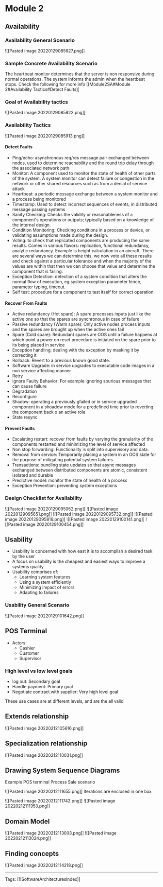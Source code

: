 # Module 2
## Availability
### Availability General Scenario
![[Pasted image 20220129085627.png]]

### Sample Concrete Availability Scenario
The heartbeat monitor determines that the server is non responsive during normal operations. The system informs the admin when the heartbeat stops. Check the following for more info [[Module2SA#Module 2#Availability Tactics#Detect Faults]]


### Goal of Availability tactics
![[Pasted image 20220129085822.png]]

### Availability Tactics
![[Pasted image 20220129085913.png]]

#### Detect Faults
- Ping/echo: asynchronous req/res message pair exchanged between nodes, used to determine reachability and the round trip delay through the associated network path
- Monitor: A component used to monitor the state of health of other parts of the system. A system monitor can detect failure or congestion in the network or other shared resources such as from a denial of service attack
- Heartbeat: a periodic message exchange between a system monitor and a process being monitored
- Timestamp: Used to detect incorrect sequences of events, in distributed message passing systems
- Sanity Checking: Checks the validity or reasonableness of a component's operations or outputs; typically based on a knowledge of the internal design.
- Condition Monitoring: Checking conditions in a process or device, or validating assumptions made during the design.
- Voting: to check that replicated components are producing the same results. Comes in various flavors: replication, functional redundancy, analytic redundancy. Example is height calculation in an aircraft. There are several ways we can determine this, we now vote all these results and check against a particular tolerance and when the majority of the values are within that then we can choose that value and determine the component that is failing.
- Exception Detection: detection of a system condition that alters the normal flow of execution, eg system exception parameter fence, parameter typing, timeout.
- Self test: procedure for a component to test itself for correct operation.

#### Recover From Faults
- Active redundancy (Hot spare): A spare processes inputs just like the active one so that the spares are synchronous in case of failure
- Passive redundancy (Warm spare): Only active nodes process inputs and the spares are brought up when the active ones fail
- Spare (Cold spare): Redundant spares are OOS until a failure happens at which point a power on reset procedure is initiated on the spare prior to its being placed in service
- Exception handling: dealing with the exception by masking it by correcting it
- Rollback: Revert to a previous known good state.
- Software Upgrade: in service upgrades to executable code images in a non service affecting manner
- Retry
- Ignore Faulty Behavior: For example ignoring spurious messages that can cause failure
- Degradation
- Reconfigure
- Shadow: operating a previously gfailed or in service upgraded component in a shoadow mode for a predefined time prior to reverting the component back o an active role
- State resync

#### Prevent Faults
- Escalating restart: recover from faults by varying the granularity of the components restarted and minimizing the level of service affected
- Non stop forwarding: Functionality is split into supervisory and data.
- Removal from service: Temporarily placing a system in an OOS state for the purpose of mitigating potential system failures
- Transactions: bundling state updates so that async messages exchanged between distributed components are atomic, consistent isolated and durable
- Predictive model: monitor the state of health of a process
- Exception Prevention: preventing system exceptions

### Design Checklist for Availability
![[Pasted image 20220129095052.png]]
![[Pasted image 20220129095651.png]]
![[Pasted image 20220129095732.png]]
![[Pasted image 20220129095816.png]]
![[Pasted image 20220129100141.png]]
![[Pasted image 20220129100454.png]]

## Usability
- Usability is concerned with how east it is to accomplish a desired task by the user
- A focus on usability is the cheapest and easiest ways to improve a systems quality.
- Usability comprises of:
	- Learning system features
	- Using a system efficiently
	- Minimizing impact of errors
	- Adapting to failures

### Usability General Scenario
![[Pasted image 20220129101642.png]]


## POS Terminal
- Actors:
	- Cashier
	- Customer
	- Supervisor

### High level vs low level goals
- log out: Secondary goal
- Handle payment: Primary goal
- Negotiate contract with supplier: Very high level goal

These use cases are at different levels, and are the all valid

## Extends relationship
![[Pasted image 20220212105616.png]]

## Specialization relationship
![[Pasted image 20220212110031.png]]

## Drawing System Sequence Diagrams
Example POS terminal Process Sale scenario

![[Pasted image 20220212111655.png]]
Iterations are enclosed in one box

![[Pasted image 20220212111742.png]]
![[Pasted image 20220212111953.png]]

## Domain Model
![[Pasted image 20220212113003.png]]
![[Pasted image 20220212113024.png]]

## Finding concepts
![[Pasted image 20220212114218.png]]

---
Tags: [[!SoftwareArchitecturesIndex]]